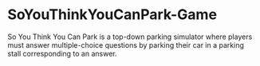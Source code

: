 # SoYouThinkYouCanPark-Game
So You Think You Can Park is a top-down parking simulator where players must answer multiple-choice questions by parking their car in a parking stall corresponding to an answer. 
